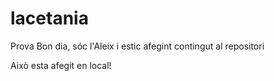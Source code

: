 # lacetania
Prova
Bon dia, sóc l'Aleix i estic afegint contingut al repositori

Això esta afegit en local!
